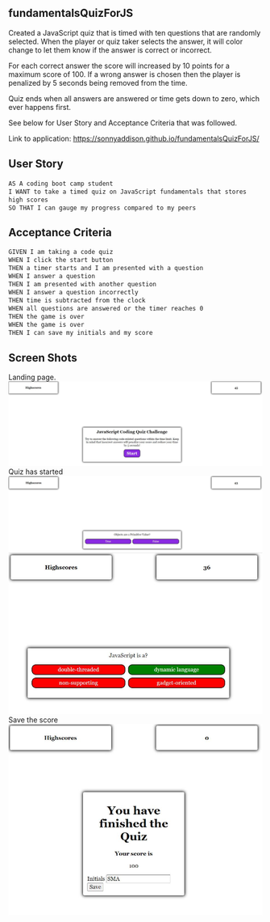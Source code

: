 ## fundamentalsQuizForJS
 Created a JavaScript quiz that is timed with ten questions that are randomly selected. When the player or quiz taker selects the answer, it will color change to let them know if the answer is correct or incorrect.

For each correct answer the score will increased by 10 points for a maximum score of 100.  If a wrong answer is chosen then the player is penalized by 5 seconds being removed from the time.  

Quiz ends when all answers are answered or time gets down to zero, which ever happens first.

See below for User Story and Acceptance Criteria that was followed.

Link to application: 
https://sonnyaddison.github.io/fundamentalsQuizForJS/

## User Story

```
AS A coding boot camp student
I WANT to take a timed quiz on JavaScript fundamentals that stores high scores
SO THAT I can gauge my progress compared to my peers

```


## Acceptance Criteria

```
GIVEN I am taking a code quiz
WHEN I click the start button
THEN a timer starts and I am presented with a question
WHEN I answer a question
THEN I am presented with another question
WHEN I answer a question incorrectly
THEN time is subtracted from the clock
WHEN all questions are answered or the timer reaches 0
THEN the game is over
WHEN the game is over
THEN I can save my initials and my score

```
## Screen Shots

Landing page.
![Hit start to start the game.](/assets/images/landingPage.JPG)
Quiz has started
![quesiton displays and timer begins](/assets/images/gameStarted.JPG)
![Answer is displayed as correct or incorrect by color](/assets/images/correctOrIncorrect.JPG)
Save the score
![When quiz is over you can save your score](/assets/images/savePage.JPG)